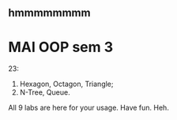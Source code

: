 ## hmmmmmmmm
# MAI OOP sem 3

23:  
1) Hexagon, Octagon, Triangle;  
2) N-Tree, Queue.

All 9 labs are here for your usage. Have fun. Heh.
